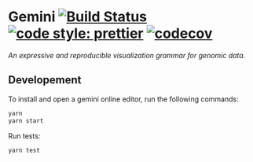 # Gemini [![Build Status](https://travis-ci.com/sehilyi/gemini.svg?branch=master)](https://travis-ci.com/sehilyi/gemini) [![code style: prettier](https://img.shields.io/badge/code_style-prettier-ff69b4.svg)](https://github.com/prettier/prettier) [![codecov](https://codecov.io/gh/sehilyi/gemini/branch/master/graph/badge.svg)](https://codecov.io/gh/sehilyi/gemini)

*An expressive and reproducible visualization grammar for genomic data.*

## Developement

To install and open a gemini online editor, run the following commands:

```sh
yarn
yarn start
```

Run tests:

```sh
yarn test
```
